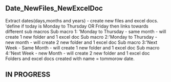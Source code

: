 ## Date_NewFiles_NewExcelDoc
Extract dates(days,months and years) - create new files and excel docs. 
'define if today is Monday to Thursday OR Friday then links towards different sub macros
Sub macro 1: 'Monday to Thursday  - same month - will create 1 new folder and 1 excel doc
Sub macro 2:'Monday to Thursday - new month - will create 2 new folder and 1 excel doc
Sub macro 3:'Next Week - Same Month - will create 1 new folder and 1 excel doc
Sub macro 4:'Next Week - new Month - will create 2 new folder and 1 excel doc
Folders and excel docs created with name = tommorow date.

## IN PROGRESS
